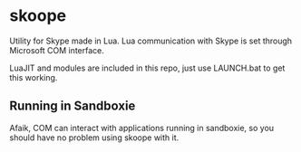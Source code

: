 skoope
======

Utility for Skype made in Lua.
Lua communication with Skype is set through Microsoft COM interface.

LuaJIT and modules are included in this repo, just use LAUNCH.bat to get this working.

## Running in Sandboxie ##

Afaik, COM can interact with applications running in sandboxie, so you should have no problem using skoope with it.
